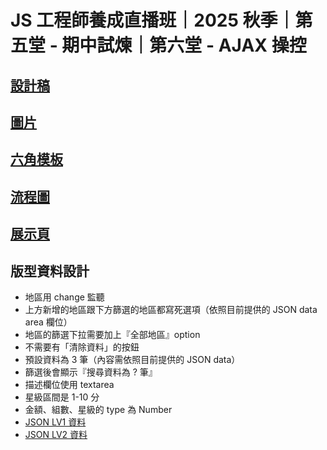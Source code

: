 # JS 工程師養成直播班｜2025 秋季｜第五堂 - 期中試煉｜第六堂 - AJAX 操控

## [設計稿](https://www.figma.com/design/SHgr0iQnTPec19maqKCEpN/JS%E7%9B%B4%E6%92%AD%E7%8F%AD-Week5-Week7?node-id=1-597&t=9p6o3FJbJJ0l3YEq-0)
 
## [圖片](https://github.com/hexschool/2022-web-layout-training/tree/main/js_week5)
 
## [六角模板](https://codepen.io/hexschool/pen/BaQveVm)
 
## [流程圖](https://miro.com/app/board/uXjVJK76BZE=/)

## [展示頁](https://marcochiu.github.io/20251008_1/)
 
## 版型資料設計
- 地區用 change 監聽
- 上方新增的地區跟下方篩選的地區都寫死選項（依照目前提供的 JSON data area 欄位）
- 地區的篩選下拉需要加上『全部地區』option
- 不需要有「清除資料」的按鈕
- 預設資料為 3 筆（內容需依照目前提供的 JSON data）
- 篩選後會顯示『搜尋資料為 ? 筆』
- 描述欄位使用 textarea
- 星級區間是 1-10 分
- 金額、組數、星級的 type 為 Number
- [JSON LV1 資料](https://raw.githubusercontent.com/hexschool/js-training/main/travelAPI-lv1.json)
- [JSON LV2 資料](https://raw.githubusercontent.com/hexschool/js-training/main/travelApi.json)

 
 
